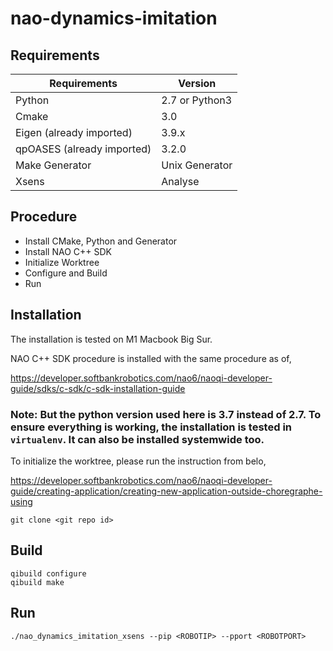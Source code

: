 # nao-dynamics-imitation

## Requirements

Requirements  | Version
------------- | -------------
Python  | 2.7 or Python3
Cmake  | 3.0
Eigen (already imported) | 3.9.x
qpOASES (already imported) | 3.2.0
Make Generator | Unix Generator
Xsens | Analyse


## Procedure


* Install CMake, Python and Generator
* Install NAO C++ SDK   
* Initialize Worktree
* Configure and Build
* Run


## Installation

The installation is tested on M1 Macbook Big Sur.

NAO C++ SDK procedure is installed with the same procedure as of,

https://developer.softbankrobotics.com/nao6/naoqi-developer-guide/sdks/c-sdk/c-sdk-installation-guide

### Note: But the python version used here is 3.7 instead of 2.7. To ensure everything is working, the installation is tested in ```virtualenv```. It can also be installed systemwide too.

To initialize the worktree, please run the instruction from belo,

https://developer.softbankrobotics.com/nao6/naoqi-developer-guide/creating-application/creating-new-application-outside-choregraphe-using

```
git clone <git repo id>
```

## Build

```
qibuild configure
qibuild make
```

## Run

```
./nao_dynamics_imitation_xsens --pip <ROBOTIP> --pport <ROBOTPORT>
```
